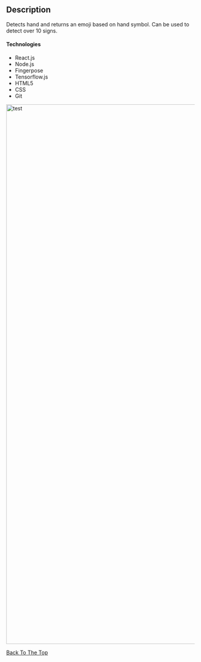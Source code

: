 
## Description

Detects hand and returns an emoji based on hand symbol. Can be used to detect over 10 signs.

#### Technologies

- React.js
- Node.js
- Fingerpose 
- Tensorflow.js
- HTML5
- CSS
- Git
 


<img width="1440" alt="test" src="https://user-images.githubusercontent.com/67235656/129893385-19a8367c-a4d4-4142-ae76-cef5a8b1d174.png">




[Back To The Top](#Portfolio)

